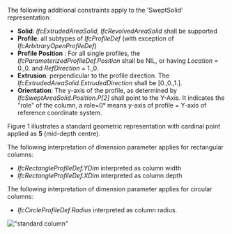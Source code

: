 The following additional constraints apply to the 'SweptSolid' representation:

* **Solid**: _IfcExtrudedAreaSolid_, _IfcRevolvedAreaSolid_ shall be supported
* **Profile**: all subtypes of _IfcProfileDef_ (with exception of _IfcArbitraryOpenProfileDef_)
* **Profile Position** : For all single profiles, the _IfcParameterizedProfileDef.Position_ shall be NIL, or having _Location_ = 0.,0. and _RefDirection_ = 1.,0.
* **Extrusion**: perpendicular to the profile direction. The _IfcExtrudedAreaSolid.ExtrudedDirection_ shall be [0.,0.,1.].
* **Orientation**: The y-axis of the profile, as determined by _IfcSweptAreaSolid.Position.P[2]_ shall point to the Y-Axis. It indicates the "role" of the column, a role=0&deg; means y-axis of profile = Y-axis of reference coordinate system.

Figure 1 illustrates a standard geometric representation with cardinal point applied as **5** (mid-depth centre).

The following interpretation of dimension parameter applies for rectangular columns:

* _IfcRectangleProfileDef.YDim_ interpreted as column width
* _IfcRectangleProfileDef.XDim_ interpreted as column depth

The following interpretation of dimension parameter applies for circular columns:

* _IfcCircleProfileDef.Radius_ interpreted as column radius.

!["standard column"](../../../figures/ifccolumnstandardcase_sweptsolid-01.png "Figure 1 &mdash; Column body extrusion")